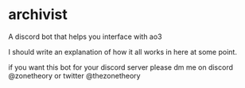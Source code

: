 # archivist
A discord bot that helps you interface with ao3


I should write an explanation of how it all works in here at some point.

if you want this bot for your discord server please dm me on discord @zonetheory or twitter @thezonetheory

